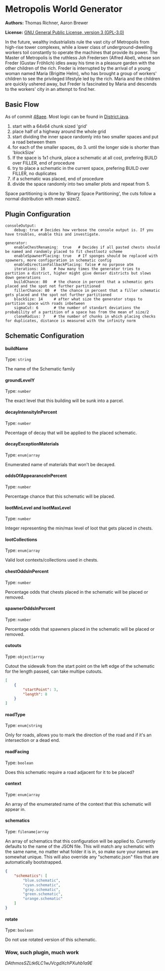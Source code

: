 # Metropolis World Generator

**Authors:** Thomas Richner, Aaron Brewer

**License:** [GNU General Public License, version 3 (GPL-3.0)](http://opensource.org/licenses/gpl-3.0)

In the future, wealthy industrialists rule the vast city of Metropolis from high-rise tower complexes, while a lower class of underground-dwelling workers toil constantly to operate the machines that provide its power. The Master of Metropolis is the ruthless Joh Fredersen (Alfred Abel), whose son Freder (Gustav Fröhlich) idles away his time in a pleasure garden with the other children of the rich. Freder is interrupted by the arrival of a young woman named Maria (Brigitte Helm), who has brought a group of workers' children to see the privileged lifestyle led by the rich. Maria and the children are quickly ushered away, but Freder is fascinated by Maria and descends to the workers' city in an attempt to find her.

## Basic Flow
As of commit [48aee](https://github.com/trichner/Metropolis/commit/48aee8f0a946d5edde7055ba6da30d85cba55de5). Most logic can be found in [District.java](https://github.com/trichner/Metropolis/blob/master/src/ch/k42/ch.k42.metropolis/grid/urbanGrid/districts/District.java).

1. start with a 64x64 chunk sized 'grid'
2. place half of a highway around the whole grid
3. start dividing the inner space randomly into two smaller spaces and put a road between them
4. for each of the smaller spaces, do 3. until the longer side is shorter than 'blockSize'
5. If the space is 1x1 chunk, place a schematic at all cost, prefering BUILD over FILLER, end of procedure
6. try to place a schematic in the current space, prefering BUILD over FILLER, no duplicates
7. if a schematic was placed, end of procedure
8. divide the space randomly into two smaller plots and repeat from 5. 
 

Space partitioning is done by 'Binary Space Partitioning', the cuts follow a normal distribution with mean size/2.

 
## Plugin Configuration

```
consoleOutput:
    debug: true # Decides how verbose the console output is. If you have troubles, enable this and investigate.

generator:
    enableChestRenaming:  true   # Decides if all pasted chests should be named and randomly placed to fit chestlootz scheme
    enableSpawnerPlacing: true   # If sponges should be replaced with spawners, more configuration in schematic config
    enableDirectionFallbackPlacing: false # no purpose atm
    iterations: 10    # how many times the generator tries to partition a district, higher might give denser districts but slows down generations
    buildChance: 80   # the chance in percent that a schematic gets placed and the spot not further partitioned
    fillerChance: 80  #  the chance in percent that a filler schematic gets placed and the spot not further partitioned
    blockSize: 14     # after what size the generator stops to partition space with roads inbetween
    sigmaCut: 6       # the number of standart deviations the probability of a partition of a space has from the mean of size/2
    cloneRadius: 7    # the number of chunks in which placing checks for duplicates, distance is measured with the infinity norm
```

## Schematic Configuration

#### buildName

Type: `string`

The name of the Schematic family

#### groundLevelY

Type: `number`

The exact level that this building will be sunk into a parcel.

#### decayIntensityInPercent

Type: `number`

Pecentage of decay that will be applied to the placed schematic.

#### decayExceptionMaterials

Type: `enum|array`

Enumerated name of materials that won't be decayed.

#### oddsOfAppearanceInPercent

Type: `number`

Percentage chance that this schematic will be placed.

#### lootMinLevel and lootMaxLevel

Type: `number`

Integer representing the min/max level of loot that gets placed in chests.

#### lootCollections

Type: `enum|array`

Valid loot contexts/collections used in chests.

#### chestOddsInPercent

Type: `number`

Percentage odds that chests placed in the schematic will be placed or removed.

#### spawnerOddsInPercent

Type: `number`

Percentage odds that spawners placed in the schematic will be placed or removed.

#### cutouts

Type: `object|array`

Cutout the sidewalk from the start point on the left edge of the schematic for the length passed, can take multipe cutouts.

```json
[
    {
        "startPoint": 3,
        "length": 8
    }
]
```

#### roadType

Type: `enum|string`

Only for roads, allows you to mark the direction of the road and if it's an intersection or a dead end.

#### roadFacing

Type: `boolean`

Does this schematic require a road adjacent for it to be placed?

#### context

Type: `enum|array`

An array of the enumerated name of the context that this schematic will appear in.

#### schematics

Type: `filename|array`

An array of schematics that this configuration will be applied to. Currently defaults to the name of the JSON file.
This will match any schematic with the same name, no matter what folder it is in, so make sure your names are somewhat unique.
This will also override any "schematic.json" files that are automatically bootstrapped.

```json
{
    "schematics": [
        "blue.schematic",
        "cyan.schematic",
        "gray.schematic",
        "green.schematic",
        "orange.schematic"
    ]
}
```

#### rotate

Type: `boolean`

Do not use rotated version of this schematic.

### Wow, such plugin, much work

_DAthmosSZLtk6LC1wJVcgdXchPXuhb1a9E_
